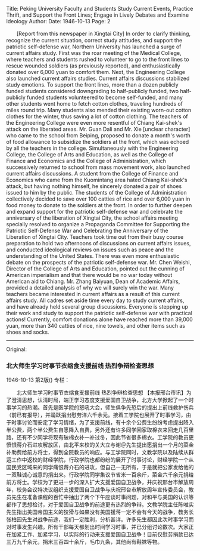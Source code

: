 Title: Peking University Faculty and Students Study Current Events, Practice Thrift, and Support the Front Lines; Engage in Lively Debates and Examine Ideology
Author:
Date: 1946-10-13
Page: 2

　　[Report from this newspaper in Xingtai City] In order to clarify thinking, recognize the current situation, correct study attitudes, and support the patriotic self-defense war, Northern University has launched a surge of current affairs study. First was the roar meeting of the Medical College, where teachers and students rushed to volunteer to go to the front lines to rescue wounded soldiers (as previously reported), and enthusiastically donated over 6,000 yuan to comfort them. Next, the Engineering College also launched current affairs studies. Current affairs discussions stabilized study emotions. To support the front lines, more than a dozen publicly funded students considered downgrading to half-publicly funded, two half-publicly funded students volunteered to become self-funded, and many other students went home to fetch cotton clothes, traveling hundreds of miles round trip. Many students also mended their existing worn-out cotton clothes for the winter, thus saving a lot of cotton clothing. The teachers of the Engineering College were even more resentful of Chiang Kai-shek's attack on the liberated areas. Mr. Guan Dali and Mr. Xie [unclear character] who came to the school from Beiping, proposed to donate a month's worth of food allowance to subsidize the soldiers at the front, which was echoed by all the teachers in the college. Simultaneously with the Engineering College, the College of Arts and Education, as well as the College of Finance and Economics and the College of Administration, which successively returned to school from mass movement work, also launched current affairs discussions. A student from the College of Finance and Economics who came from the Kuomintang area hated Chiang Kai-shek's attack, but having nothing himself, he sincerely donated a pair of shoes issued to him by the public. The students of the College of Administration collectively decided to save over 100 catties of rice and over 6,000 yuan in food money to donate to the soldiers at the front. In order to further deepen and expand support for the patriotic self-defense war and celebrate the anniversary of the liberation of Xingtai City, the school affairs meeting specially resolved to organize a Propaganda Committee for Supporting the Patriotic Self-Defense War and Celebrating the Anniversary of the Liberation of Xingtai City. Teachers took time out from their busy course preparation to hold two afternoons of discussions on current affairs issues, and conducted ideological reviews on issues such as peace and the understanding of the United States. There was even more enthusiastic debate on the prospects of the patriotic self-defense war. Mr. Chen Weishi, Director of the College of Arts and Education, pointed out the cunning of American imperialism and that there would be no war today without American aid to Chiang. Mr. Zhang Baiyuan, Dean of Academic Affairs, provided a detailed analysis of why we will surely win the war. Many teachers became interested in current affairs as a result of this current affairs study. All cadres set aside time every day to study current affairs, and have already held several group discussions. Everyone is stepping up their work and study to support the patriotic self-defense war with practical actions! Currently, comfort donations alone have reached more than 39,000 yuan, more than 340 catties of rice, nine towels, and other items such as shoes and socks.



<hr /> 

Original: 


### 北大师生学习时事节衣缩食支援前线  热烈争辩检查思想

1946-10-13
第2版()
专栏：

　　北大师生学习时事节衣缩食支援前线
    热烈争辩检查思想
    【本报邢台市讯】为了澄清思想，认清时局，端正学习态度支援爱国自卫战争，北方大学掀起了一个时事学习的热潮。首先是医学院的怒吼大会，师生俱争先恐后的提出上前线救护伤兵（前已有报导），并踊跃捐出慰劳洋六千余元。接着工学院也展开了时事学习，由于时事讨论而安定了学习情绪，为了支援前线，有十余个公费生纷纷考虑提出降入半公费，两个半公费生自愿降入自费，另外还有许多同学回家取棉衣来回走几百里路，还有不少同学将现有破棉衣补一补过冬，因此节省很多棉衣。工学院的教员更愤恨蒋介石进攻解放区，由北平来校的关大立与谢＠先生提出愿捐出一个月的菜金补助费给前方将士，得到全院教员的响应。与工学院同时，文教学院以及陆续从群运工作中返校的财经学院，行政学院也都纷纷的展开了时事讨论，财经学院一个从国民党区域来的同学痛恨蒋介石的进攻，但自己一无所有，于是就把公家发给他的一双鞋诚心诚意的捐出来。行政学院同学集议节省米一百余斤，菜金六千余元捐给前方将士。学校为了更进一步的深入扩大支援爱国自卫战争，并庆祝邢台市解放周年，校务会议特决议组织支援爱国自卫战争与庆祝邢台市解放周年宣传委员会，教员先生在准备课程的百忙中抽出了两个下午座谈时事问题，对和平与美国的认识等都作了思想检讨，对于爱国自卫战争的前途更有热烈的争辩。文教学院主任陈唯实先生指出美国帝国主义的狡猾与如果没有美国援蒋一定不会有今天的战争，教务长张柏园先生对战争前途，我们一定胜利，分析甚详。许多先生都因此次时事学习而对时事发生兴趣。所有干部每天都划出时间学习时事，并已分组讨论数次。大家正在加紧工作、加紧学习，以实际的行动来支援爱国自卫战争！目前仅慰劳捐款已达三万九千余元，捐米三百四十余斤，毛巾九条，其他尚有鞋袜等物。
